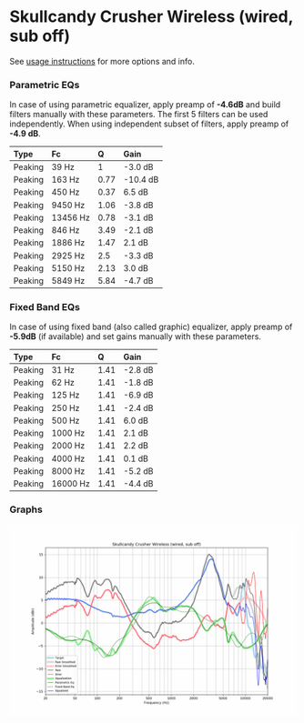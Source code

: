 # Skullcandy Crusher Wireless (wired, sub off)
See [usage instructions](https://github.com/jaakkopasanen/AutoEq#usage) for more options and info.

### Parametric EQs
In case of using parametric equalizer, apply preamp of **-4.6dB** and build filters manually
with these parameters. The first 5 filters can be used independently.
When using independent subset of filters, apply preamp of **-4.9 dB**.

| Type    | Fc       |    Q | Gain     |
|:--------|:---------|:-----|:---------|
| Peaking | 39 Hz    | 1    | -3.0 dB  |
| Peaking | 163 Hz   | 0.77 | -10.4 dB |
| Peaking | 450 Hz   | 0.37 | 6.5 dB   |
| Peaking | 9450 Hz  | 1.06 | -3.8 dB  |
| Peaking | 13456 Hz | 0.78 | -3.1 dB  |
| Peaking | 846 Hz   | 3.49 | -2.1 dB  |
| Peaking | 1886 Hz  | 1.47 | 2.1 dB   |
| Peaking | 2925 Hz  | 2.5  | -3.3 dB  |
| Peaking | 5150 Hz  | 2.13 | 3.0 dB   |
| Peaking | 5849 Hz  | 5.84 | -4.7 dB  |

### Fixed Band EQs
In case of using fixed band (also called graphic) equalizer, apply preamp of **-5.9dB**
(if available) and set gains manually with these parameters.

| Type    | Fc       |    Q | Gain    |
|:--------|:---------|:-----|:--------|
| Peaking | 31 Hz    | 1.41 | -2.8 dB |
| Peaking | 62 Hz    | 1.41 | -1.8 dB |
| Peaking | 125 Hz   | 1.41 | -6.9 dB |
| Peaking | 250 Hz   | 1.41 | -2.4 dB |
| Peaking | 500 Hz   | 1.41 | 6.0 dB  |
| Peaking | 1000 Hz  | 1.41 | 2.1 dB  |
| Peaking | 2000 Hz  | 1.41 | 2.2 dB  |
| Peaking | 4000 Hz  | 1.41 | 0.1 dB  |
| Peaking | 8000 Hz  | 1.41 | -5.2 dB |
| Peaking | 16000 Hz | 1.41 | -4.4 dB |

### Graphs
![](./Skullcandy%20Crusher%20Wireless%20(wired,%20sub%20off).png)
